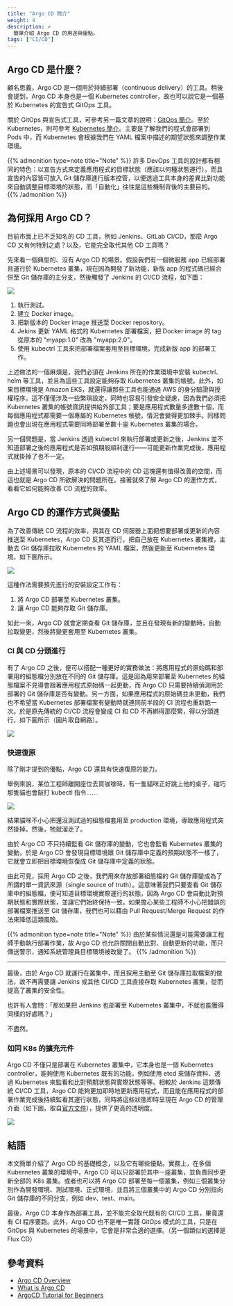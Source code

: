 ```yaml
---
title: "Argo CD 簡介"
weight: 4
description: >
  簡單介紹 Argo CD 的用途與優點。
tags: ["CI/CD"]  
---
```


## Argo CD 是什麼？

顧名思義，Argo CD 是一個用於持續部署（continuous delivery）的工具。稍後會提到，Argo CD 本身也是一個 Kubernetes controller，故也可以說它是一個基於 Kubernetes 的宣告式 GitOps 工具。

關於 GitOps 與宣告式工具，可參考另一篇文章的說明：[GitOps 簡介](gitops.md)。至於 Kubernetes，則可參考 [Kubernetes 簡介](../k8s/overview/k8s-overview.md)。主要是了解我們的程式會部署到 Pods 中，而 Kubernetes 會根據我們在 YAML 檔案中描述的期望狀態來調整作業環境。

{{% admonition type=note title="Note" %}}
許多 DevOps 工具的設計都有相同的特色：以宣告方式來定義應用程式的目標狀態（應該以何種狀態運行），而且宣告的內容皆可放入 Git 儲存庫進行版本控管，以便透過工具本身的差異比對功能來自動調整目標環境的狀態，而「自動化」往往是這些機制背後的主要目的。
{{% /admonition %}}

## 為何採用 Argo CD？

目前市面上已不乏知名的 CD 工具，例如 Jenkins、GitLab CI/CD，那麼 Argo CD 又有何特別之處？以及，它能完全取代其他 CD 工具嗎？

先來看一個典型的、沒有 Argo CD 的場景。假設我們有一個微服務 app 已經部署且運行於 Kubernetes 叢集，現在因為開發了新功能，新版 app 的程式碼已經合併至 Git 儲存庫的主分支，然後觸發了 Jenkins 的 CI/CD 流程，如下圖：

![](images/scenario-no-argocd.png)

1. 執行測試。
2. 建立 Docker image。
3. 把新版本的 Docker image 推送至 Docker repository。
4. Jekins 更新 YAML 格式的 Kubernetes 部署檔案，把 Docker image 的 tag 從原本的 "myapp:1.0" 改為 "myapp:2.0"。
5. 使用 kubectrl 工具來把部署檔案套用至目標環境，完成新版 app 的部署工作。

上述做法的一個麻煩是，我們必須在 Jenkins 所在的作業環境中安裝 kubectrl、helm 等工具，並且為這些工具設定能夠存取 Kubernetes 叢集的帳號。此外，如果目標環境是 Amazon EKS，就還得讓那些工具也能通過 AWS 的身分驗證與授權程序。這不僅僅涉及一些繁瑣設定，同時也容易引發安全疑慮，因為我們必須把 Kubernetes 叢集的帳號資訊提供給外部工具；要是應用程式數量多達數十個，而每個應用程式都需要一個專屬的 Kubernetes 帳號，情況會變得更加棘手。同樣問題也會出現在應用程式需要同時部署至數十座 Kubernetes 叢集的場合。

另一個問題是，當 Jenkins 透過 kubectrl 來執行部署或更新之後，Jenkins 並不知道部署之後的應用程式是否如預期般順利運行——可能更新作業完成後，應用程式就掛掉了也不一定。

由上述場景可以發現，原本的 CI/CD 流程中的 CD 這塊還有值得改善的空間，而這也就是 Argo CD 所欲解決的問題所在。接著就來了解 Argo CD 的運作方式，看看它如何能夠改善 CD 流程的效率。

## Argo CD 的運作方式與優點

為了改善傳統 CD 流程的效率，與其在 CD 伺服器上面把想要部署或更新的內容推送至 Kubernetes，Argo CD 反其道而行，把自己放在 Kubernetes 叢集裡，主動去 Git 儲存庫拉取 Kubernetes 的 YAML 檔案，然後更新至 Kubernetes 環境，如下圖所示。

![](images/argocd-pull-changes.png)

這種作法需要預先進行的安裝設定工作有：

1. 將 Argo CD 部署至 Kubernetes 叢集。
2. 讓 Argo CD 能夠存取 Git 儲存庫。

如此一來，Argo CD 就會定期查看 Git 儲存庫，並且在發現有新的變動時，自動拉取變更，然後將變更套用至 Kubernetes 叢集。

### CI 與 CD 分頭進行

有了 Argo CD 之後，便可以搭配一種更好的實務做法：將應用程式的原始碼和部署用的組態檔分別放在不同的 Git 儲存庫。這是因為用來部署至 Kubernetes 的組態檔案不見得會跟著應用程式原始碼一起更動，而 Argo CD 只需要持續偵測用於部署的 Git 儲存庫是否有變動。另一方面，如果應用程式的原始碼並未更動，我們也不希望當 Kubernetes 部署檔案有變動時就連同前半段的 CI 流程也重新跑一次。於是原先傳統的 CI/CD 流程會變成 CI 和 CD 不再綁得那麼緊，得以分頭進行，如下圖所示（圖片取自網路）。

![](images/argocd-dedicate-repo.png)

### 快速復原

除了剛才提到的優點，Argo CD 還具有快速復原的能力。

舉例來說，某位工程師離開座位去買咖啡時，有一隻貓咪正好跳上他的桌子，碰巧那隻貓也會敲打 kubectl 指令……

![](images/cat-typing.gif)

結果貓咪不小心把還沒測試過的組態檔套用至 production 環境，導致應用程式突然掛掉。然後，牠就溜走了。

由於 Argo CD 不只持續監看 Git 儲存庫的變動，它也會監看 Kubernetes 叢集的變動，於是 Argo CD 會發現目標環境跟 Git 儲存庫中定義的預期狀態不一樣了，它就會立即把目標環境恢復成 Git 儲存庫中定義的狀態。

由此可見，採用 Argo CD 之後，我們用來存放部署組態檔的 Git 儲存庫變成為了所謂的單一資訊來源（single source of truth）。這意味著我們只要查看 Git 儲存庫中的組態檔，便可知道目標環境實際運行的狀態，因為 Argo CD 會自動比對預期狀態和實際狀態，並讓它們始終保持一致。如果擔心某些工程師不小心把錯誤的部署檔案推送至 Git 儲存庫，我們也可以藉由 Pull Request/Merge Request 的作法來降低這類風險。

{{% admonition type=note title="Note" %}}
由於某些情況還是可能需要讓工程師手動執行部署作業，故 Argo CD 也允許關閉自動比對、自動更新的功能，而只傳送警示，通知系統管理員目標環境被改變了。
{{% /admonition %}}

---

最後，由於 Argo CD 就運行在叢集中，而且採用主動至 Git 儲存庫拉取檔案的做法，故不再需要讓 Jenkins 或其他 CI/CD 工具直接存取 Kubernetes 叢集，從而提高了叢集的安全性。

也許有人會問：「那如果把 Jenkins 也部署至 Kubernetes 叢集中，不就也能獲得同樣的好處嗎？」

不盡然。

### 如同 K8s 的擴充元件

Argo CD 不僅只是部署在 Kubernetes 叢集中，它本身也是一個 Kubernetes controller，能夠使用 Kubernetes 既有的功能，例如使用 etcd 來儲存資料、透過 Kubernetes 來監看和比對預期狀態與實際狀態等等。相較於 Jenkins 這類傳統 CI/CD 工具，Argo CD 能夠更加即時地更新應用程式，而且能在應用程式的部署作業完成後持續監看其運行狀態，同時將這些狀態即時呈現在 Argo CD 的管理介面（如下圖，取自[官方文件](https://argo-cd.readthedocs.io/en/stable/)），提供了更高的透明度。

![](images/argocd-ui.png)

## 結語

本文簡單介紹了 Argo CD 的基礎概念，以及它有哪些優點。實務上，在多個 Kubernetes 叢集的環境中，Argo CD 可以只部署於其中一座叢集，並負責同步更新全部的 K8s 叢集。或者也可以將 Argo CD 部署至每一個叢集，例如三個叢集分別作為開發環境、測試環境、正式環境，並且將三個叢集中的 Argo CD 分別指向 Git 儲存庫的不同分支，例如 dev、test、main。

最後，Argo CD 本身作為部署工具，並不能完全取代既有的 CI/CD 工具，畢竟還有 CI 程序要跑。此外，Argo CD 也不是唯一實踐 GitOps 模式的工具，只是在 GitOps 與 Kubernetes 的場景中，它會是非常合適的選擇。（另一個類似的選擇是 Flux CD）

## 參考資料

- [Argo CD Overview](https://argo-cd.readthedocs.io/en/stable/)
- [What is Argo CD](https://www.youtube.com/watch?v=p-kAqxuJNik)
- [ArgoCD Tutorial for Beginners](https://youtu.be/MeU5_k9ssrs)